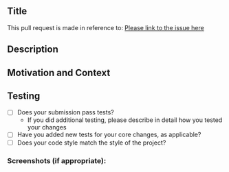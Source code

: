 ## Title
<!--- Title should be the general summary of changes made --->
This pull request is made in reference to: [Please link to the issue here](github.com/legesher/Legesher)  

<!--- KEY REMINDER
This project only accepts pull requests related to open issues
- If suggesting a new feature or change, please discuss it in an issue first.  
- If fixing a bug, there should be an issue describing it with steps to reproduce. --->

## Description
<!--- Describe your changes in detail --->

## Motivation and Context
<!--- Why is this change required? What problem does it solve?  --->

## Testing
<!--- Include any details about your testing process --->
* [ ] Does your submission pass tests?
  - If you did additional testing, please describe in detail how you tested your changes
* [ ] Have you added new tests for your core changes, as applicable?
* [ ] Does your code style match the style of the project?

### Screenshots (if appropriate):
